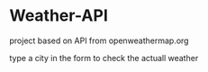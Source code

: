 # Weather-API
project based on API from openweathermap.org

type a city in the form to check the actuall weather
